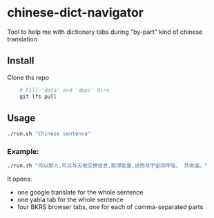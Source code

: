 # chinese-dict-navigator
Tool to help me with dictionary tabs during "by-part" kind of chinese translation 

## Install
Clone ths repo
```bash
    # Fill 'data' and 'deps' dirs
    git lfs pull
```

## Usage
```bash
./run.sh "Chinese sentence"
```

### Example:
```bash
./run.sh "可以助人,可以与天地交换信息,取得能量,进而与宇宙同呼吸、 共命运。"
```

It opens:
 * one google translate for the whole sentence
 * one yabla tab for the whole sentence
 * four BKRS browser tabs, one for each of comma-separated parts
 